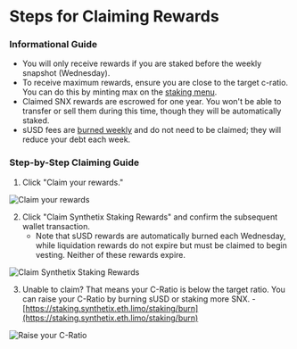 # Steps for Claiming Rewards

### Informational Guide

* You will only receive rewards if you are staked before the weekly snapshot (Wednesday).
* To receive maximum rewards, ensure you are close to the target c-ratio. You can do this by minting max on the [staking menu](https://staking.synthetix.io/staking).
* Claimed SNX rewards are escrowed for one year. You won't be able to transfer or sell them during this time, though they will be automatically staked.
* sUSD fees are [burned weekly](https://blog.synthetix.io/the-schedar-release-fee-burn/) and do not need to be claimed; they will reduce your debt each week.

### Step-by-Step Claiming Guide

1. Click "Claim your rewards."

![Claim your rewards](https://files.gitbook.com/v0/b/gitbook-x-prod.appspot.com/o/spaces%2FDwqzB5BTWasJXBHd4rXZ%2Fuploads%2F209DI4anKulhaUH1maX8%2FSteps%20for%20Claiming%2001.png?alt=media\&token=08dfa4b3-743f-4782-89ee-23b466dd4f05)

2. Click "Claim Synthetix Staking Rewards" and confirm the subsequent wallet transaction.
   * Note that sUSD rewards are automatically burned each Wednesday, while liquidation rewards do not expire but must be claimed to begin vesting. Neither of these rewards expire.

![Claim Synthetix Staking Rewards](https://files.gitbook.com/v0/b/gitbook-x-prod.appspot.com/o/spaces%2FDwqzB5BTWasJXBHd4rXZ%2Fuploads%2FlL08NKulBNK6BJstva2O%2FSteps%20for%20Claiming%2002.png?alt=media\&token=ca01444d-191f-47e6-a5bc-2cbf6143494b)

3. Unable to claim? That means your C-Ratio is below the target ratio. You can raise your C-Ratio by burning sUSD or staking more SNX. - [https://staking.synthetix.eth.limo/staking/burn](https://staking.synthetix.eth.limo/staking/burn)

![Raise your C-Ratio](https://files.gitbook.com/v0/b/gitbook-x-prod.appspot.com/o/spaces%2FDwqzB5BTWasJXBHd4rXZ%2Fuploads%2F06wYuMo1jAHNYXGM5sMp%2FSteps%20for%20Claiming%2003.png?alt=media\&token=9973b004-694f-465e-95d1-e926ee897766)
